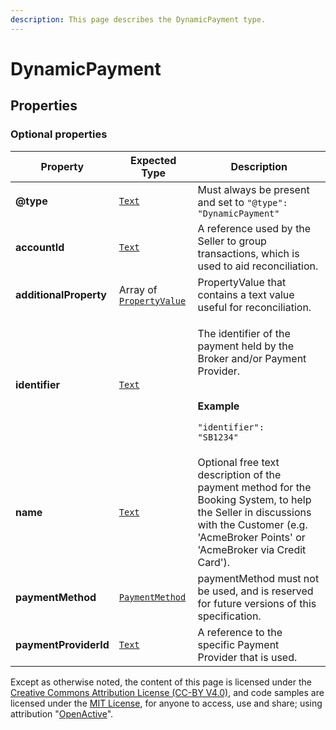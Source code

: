 ```yaml
---
description: This page describes the DynamicPayment type.
---
```


# DynamicPayment

## **Properties**

### **Optional properties**

| Property               | Expected Type                                                                               | Description                                                                                                                                                                                  |
| ---------------------- | ------------------------------------------------------------------------------------------- | -------------------------------------------------------------------------------------------------------------------------------------------------------------------------------------------- |
| **@type**              |  [`Text`](https://schema.org/Text)                                                          |  Must always be present and set to `"@type": "DynamicPayment"`                                                                                                                               |
| **accountId**          |  [`Text`](https://schema.org/Text)                                                          | A reference used by the Seller to group transactions, which is used to aid reconciliation.                                                                                                   |
| **additionalProperty** |  Array of [`PropertyValue`](https://developer.openactive.io/data-model/types/propertyvalue) | PropertyValue that contains a text value useful for reconciliation.                                                                                                                          |
| **identifier**         |  [`Text`](https://schema.org/Text)                                                          | <p>The identifier of the payment held by the Broker and/or Payment Provider.</p><p><br><strong>Example</strong></p><p><code>"identifier": "SB1234"</code></p>                                |
| **name**               |  [`Text`](https://schema.org/Text)                                                          | Optional free text description of the payment method for the Booking System, to help the Seller in discussions with the Customer (e.g. 'AcmeBroker Points' or 'AcmeBroker via Credit Card'). |
| **paymentMethod**      |  [`PaymentMethod`](http://purl.org/goodrelations/v1#PaymentMethod)                          | paymentMethod must not be used, and is reserved for future versions of this specification.                                                                                                   |
| **paymentProviderId**  |  [`Text`](https://schema.org/Text)                                                          | A reference to the specific Payment Provider that is used.                                                                                                                                   |

Except as otherwise noted, the content of this page is licensed under the [Creative Commons Attribution License (CC-BY V4.0)](https://creativecommons.org/licenses/by/4.0/), and code samples are licensed under the [MIT License](https://opensource.org/licenses/MIT), for anyone to access, use and share; using attribution "[OpenActive](https://www.openactive.io)".
